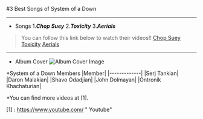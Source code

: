 #3 Best Songs of System of a Down

---

* Songs
1.***Chop Suey***
2.***Toxicity***
3.***Aerials***

>You can follow this link below to watch their videos!!
>[Chop Suey](https://www.youtube.com/watch?v=CSvFpBOe8eyz)
>[Toxicity](https://www.youtube.com/watch?v=iywaBOMvYLI)
>[Aerials](https://www.youtube.com/watch?v=L-iepu3EtyE)

---

* Album Cover
![Album Cover Image](http://ecx.images-amazon.com/images/I/91fUlWjRAgL._SL1500_.jpg)

*System of a Down Members
|Member|
|-------------|
|Serj Tankian|
|Daron Malakian|
|Shavo Odadjian|
|John Dolmayan|
|Ontronik Khachaturian|

*You can find more videos at [1].





[1] : https://www.youtube.com/ " Youtube"

